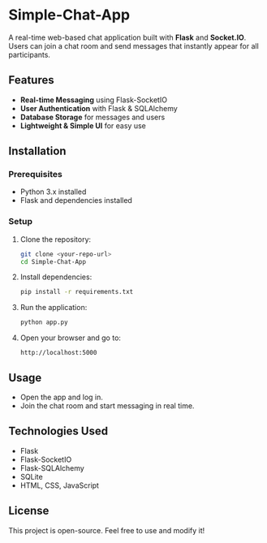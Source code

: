 # Simple-Chat-App

A real-time web-based chat application built with **Flask** and **Socket.IO**. Users can join a chat room and send messages that instantly appear for all participants.

## Features
- **Real-time Messaging** using Flask-SocketIO
- **User Authentication** with Flask & SQLAlchemy
- **Database Storage** for messages and users
- **Lightweight & Simple UI** for easy use

## Installation
### Prerequisites
- Python 3.x installed
- Flask and dependencies installed

### Setup
1. Clone the repository:
   ```sh
   git clone <your-repo-url>
   cd Simple-Chat-App
   ```
2. Install dependencies:
   ```sh
   pip install -r requirements.txt
   ```
3. Run the application:
   ```sh
   python app.py
   ```
4. Open your browser and go to:
   ```
   http://localhost:5000
   ```

## Usage
- Open the app and log in.
- Join the chat room and start messaging in real time.

## Technologies Used
- Flask
- Flask-SocketIO
- Flask-SQLAlchemy
- SQLite
- HTML, CSS, JavaScript

## License
This project is open-source. Feel free to use and modify it!


